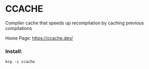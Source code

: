 # CCACHE

Compiler cache that speeds up recompilation by caching previous compilations

Home Page: https://ccache.dev/

### Install:
```
kcp -i ccache
```
